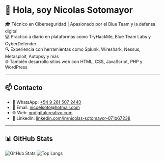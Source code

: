 # 👋 Hola, soy Nicolas Sotomayor

🎓 Técnico en Ciberseguridad | Apasionado por el Blue Team y la defensa digital  
💻 Practico a diario en plataformas como TryHackMe, Blue Team Labs y CyberDefender  
🔍 Experiencia con herramientas como Splunk, Wireshark, Nessus, Metasploit, Autopsy y más  
🌐 También desarrollo sitios web con HTML, CSS, JavaScript, PHP y WordPress

---

## 📫 Contacto

- 📱 WhatsApp: [+54 9 261 507 2440](https://wa.me/5492615072440)
- 📧 Email: [nicoelsoto@hotmail.com](mailto:nicoelsoto@hotmail.com)
- 🌐 Web: [npdigitalcreativo.com](https://npdigitalcreativo.com)
- 💼 LinkedIn: [linkedin.com/in/nicolas-sotomayor-071b67238](https://www.linkedin.com/in/nicolas-sotomayor-071b67238)

---

## 📊 GitHub Stats

![GitHub Stats](https://github-readme-stats.vercel.app/api?username=nicosotomayor&show_icons=true&theme=radical)
![Top Langs](https://github-readme-stats.vercel.app/api/top-langs/?username=nicosotomayor&layout=compact&theme=radical)


